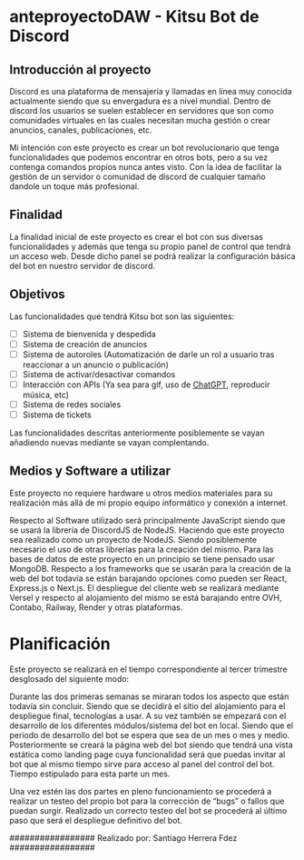 # anteproyectoDAW - Kitsu Bot de Discord


## Introducción al proyecto

Discord es una plataforma de mensajería y llamadas en línea muy conocida actualmente siendo que su envergadura es a nivel mundial. Dentro de discord los usuarios se suelen establecer en servidores que son como comunidades virtuales en las cuales necesitan mucha gestión o crear anuncios, canales, publicaciones, etc.

Mi intención con este proyecto es crear un bot revolucionario que tenga funcionalidades que podemos encontrar en otros bots, pero a su vez contenga comandos propios nunca antes visto. Con la idea de facilitar la gestión de un servidor o comunidad de discord de cualquier tamaño dandole un toque más profesional.

## Finalidad
La finalidad inicial de este proyecto es crear el bot con sus diversas funcionalidades y además que tenga su propio panel de control que tendrá un acceso web. Desde dicho panel se podrá realizar la configuración básica del bot en nuestro servidor de discord.

## Objetivos

Las funcionalidades que tendrá Kitsu bot son las siguientes:

- [ ] Sistema de bienvenida y despedida
- [ ] Sistema de creación de anuncios
- [ ] Sistema de autoroles (Automatización de darle un rol a usuario tras reaccionar a un anuncio o publicación)
- [ ] Sistema de activar/desactivar comandos
- [ ] Interacción con APIs (Ya sea para gif, uso de  [ChatGPT]( https://openai.com/blog/chatgpt/), reproducir música, etc)
- [ ] Sistema de redes sociales
- [ ] Sistema de tickets

Las funcionalidades descritas anteriormente posiblemente se vayan añadiendo nuevas mediante se vayan complentando.

## Medios y Software a utilizar

Este proyecto no requiere hardware u otros medios materiales para su realización más allá de mi propio equipo informático y conexión a internet.

Respecto al Software utilizado será principalmente JavaScript siendo que se usará la librería de DiscordJS de NodeJS. Haciendo que este proyecto sea realizado como un proyecto de NodeJS. Siendo posiblemente necesario el uso de otras librerías para la creación del mismo. 
Para las bases de datos de este proyecto en un principio se tiene pensado usar MongoDB.
Respecto a los frameworks que se usarán para la creación de la web del bot todavía se están barajando opciones como pueden ser React, Express.js o Next.js.
El despliegue del cliente web se realizará mediante Versel y respecto al alojamiento del mismo se está barajando entre OVH, Contabo, Railway, Render y otras plataformas.


# Planificación 

Este proyecto se realizará en el tiempo correspondiente al tercer trimestre desglosado del siguiente modo:

Durante las dos primeras semanas se miraran todos los aspecto que están todavía sin concluir. Siendo que se decidirá el sitio del alojamiento para el despliegue final, tecnologías a usar. A su vez también se empezará con el desarrollo de los diferentes módulos/sistema del bot en local. 
Siendo que el periodo de desarrollo del bot se espera que sea de un mes o mes y medio.
Posteriormente se creará la página web del bot siendo que tendrá una vista estática como landing page cuya funcionalidad será que puedas invitar al bot que al mismo tiempo sirve para acceso al panel del control del bot. Tiempo estipulado para esta parte un mes.

Una vez estén las dos partes en pleno funcionamiento se procederá a realizar un testeo del propio bot para la corrección de “bugs” o fallos que puedan surgir.
Realizado un correcto testeo del bot se procederá al último paso que será el despliegue definitivo del bot. 


#################
Realizado por:
Santiago
Herrera Fdez
#################
